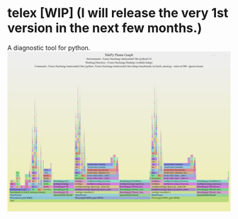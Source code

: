 # telex [WIP] (I will release the very 1st version in the next few months.)

A diagnostic tool for python.
![](docs/svgs/demo.svg)
